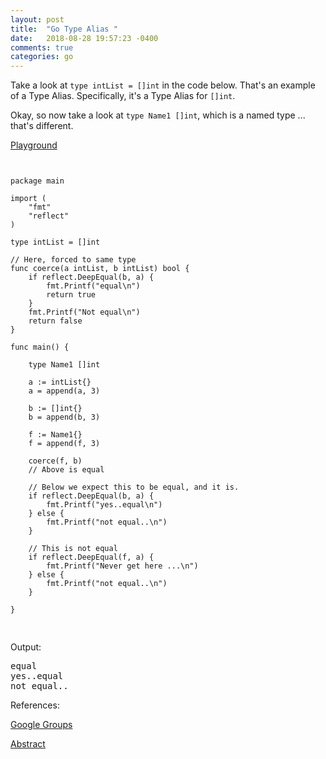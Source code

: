 ```yaml
---
layout: post
title:  "Go Type Alias "
date:   2018-08-28 19:57:23 -0400 
comments: true
categories: go
---
```


Take a look at `type intList = []int` in the code below. That's an
example of a Type Alias.  Specifically, it's a Type Alias for `[]int`.

Okay, so now take a look at `type Name1 []int`, which is a named type ...
that's different.


[Playground](2018-08-28-typeAlias.markdown)
<pre>
<code class="language-go">

package main

import (
	"fmt"
	"reflect"
)

type intList = []int

// Here, forced to same type
func coerce(a intList, b intList) bool {
	if reflect.DeepEqual(b, a) {
		fmt.Printf("equal\n")
		return true
	}
	fmt.Printf("Not equal\n")
	return false
}

func main() {

	type Name1 []int

	a := intList{}
	a = append(a, 3)

	b := []int{}
	b = append(b, 3)

	f := Name1{}
	f = append(f, 3)

	coerce(f, b)
	// Above is equal

	// Below we expect this to be equal, and it is.
	if reflect.DeepEqual(b, a) {
		fmt.Printf("yes..equal\n")
	} else {
		fmt.Printf("not equal..\n")
	}

	// This is not equal
	if reflect.DeepEqual(f, a) {
		fmt.Printf("Never get here ...\n")
	} else {
		fmt.Printf("not equal..\n")
	}

}

</code>
</pre>

Output:

<pre>
equal
yes..equal
not equal..
</pre>



References:

[Google Groups](https://groups.google.com/forum/#!topic/golang-dev/LvvXAgJvFV0)

[Abstract](https://github.com/golang/proposal/blob/master/design/18130-type-alias.md)





<div id="fb-root"></div>
<script>(function(d, s, id) {
  var js, fjs = d.getElementsByTagName(s)[0];
  if (d.getElementById(id)) return;
  js = d.createElement(s); js.id = id;
  js.src = "//connect.facebook.net/en_US/sdk.js#xfbml=1&version=v2.8&appId=671657696349259";
  fjs.parentNode.insertBefore(js, fjs);
}(document, 'script', 'facebook-jssdk'));</script>


<!--  Enter text below, if you want -->


<div class="fb-comments"  data-numposts="5"></div>






